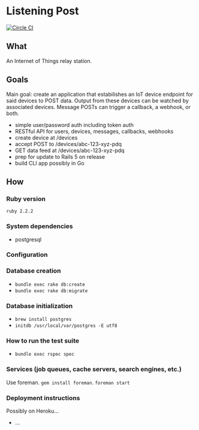 # Listening Post

[![Circle CI](https://circleci.com/gh/chaserx/listeningpost.svg?style=svg)](https://circleci.com/gh/chaserx/listeningpost)

## What

An Internet of Things relay station.

## Goals

Main goal: create an application that estabilishes an IoT device endpoint for
said devices to POST data. Output from these devices can be watched by associated devices. Message POSTs can trigger a callback, a webhook, or both.

- simple user/password auth including token auth
- RESTful API for users, devices, messages, callbacks, webhooks
- create device at /devices
- accept POST to /devices/abc-123-xyz-pdq
- GET data feed at /devices/abc-123-xyz-pdq
- prep for update to Rails 5 on release
- build CLI app possibly in Go

## How

### Ruby version

`ruby 2.2.2`

### System dependencies

- postgresql

### Configuration

### Database creation

- `bundle exec rake db:create`
- `bundle exec rake db:migrate`

### Database initialization

- `brew install postgres`
- `initdb /usr/local/var/postgres -E utf8`

### How to run the test suite

- `bundle exec rspec spec`

### Services (job queues, cache servers, search engines, etc.)

Use foreman. `gem install foreman`. `foreman start`

### Deployment instructions

Possibly on Heroku...

* ...
